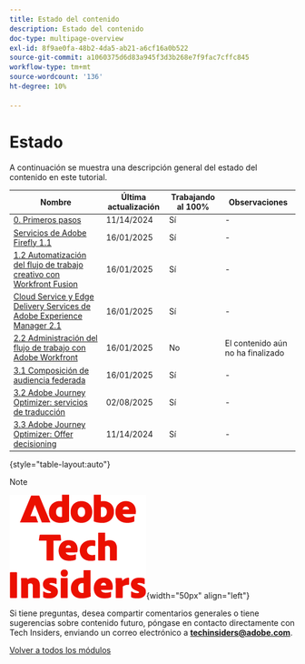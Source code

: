 ```yaml
---
title: Estado del contenido
description: Estado del contenido
doc-type: multipage-overview
exl-id: 8f9ae0fa-48b2-4da5-ab21-a6cf16a0b522
source-git-commit: a1060375d6d83a945f3d3b268e7f9fac7cffc845
workflow-type: tm+mt
source-wordcount: '136'
ht-degree: 10%

---
```


# Estado

A continuación se muestra una descripción general del estado del contenido en este tutorial.

| Nombre | Última actualización | Trabajando al 100% | Observaciones |
| ---------------------- | ------------ | ------------ |------------ |
| [0. Primeros pasos ](./modules/getting-started/gettingstarted/getting-started.md) | 11/14/2024 | Sí | - |
| [Servicios de Adobe Firefly 1.1](./modules/creative-cloud/module1.1/firefly-services.md) | 16/01/2025 | Sí | - |
| [1.2 Automatización del flujo de trabajo creativo con Workfront Fusion](./modules/creative-cloud/module1.2/automation.md) | 16/01/2025 | Sí | - |
| [Cloud Service y Edge Delivery Services de Adobe Experience Manager 2.1](./modules/csc/module2.1/aemcs.md) | 16/01/2025 | Sí | - |
| [2.2 Administración del flujo de trabajo con Adobe Workfront](./modules/csc/module2.2/workfront.md) | 16/01/2025 | No | El contenido aún no ha finalizado |
| [3.1 Composición de audiencia federada](./modules/uce/module3.1/fac.md) | 16/01/2025 | Sí | - |
| [3.2 Adobe Journey Optimizer: servicios de traducción](./modules/uce/module3.2/ajotranslationsvcs.md) | 02/08/2025 | Sí | - |
| [3.3 Adobe Journey Optimizer: Offer decisioning](./modules/uce/module3.3/offer-decisioning.md) | 11/14/2024 | Sí | - |

{style="table-layout:auto"}

>[!NOTE]
>
>![Perspectivas técnicas](./assets/images/techinsiders.png){width="50px" align="left"}
>
>Si tiene preguntas, desea compartir comentarios generales o tiene sugerencias sobre contenido futuro, póngase en contacto directamente con Tech Insiders, enviando un correo electrónico a **techinsiders@adobe.com**.

[Volver a todos los módulos](./overview.md)
